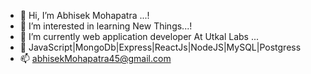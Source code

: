 - 👋 Hi, I’m Abhisek Mohapatra ...!
- 👀 I’m interested in learning New Things...!
- 🌱 I’m currently web application developer At Utkal Labs ...
- 💞️ JavaScript|MongoDb|Express|ReactJs|NodeJS|MySQL|Postgress
- 📫 abhisekMohapatra45@gmail.com

<!---
AbhisekMohapatra45/AbhisekMohapatra45 is a ✨ special ✨ repository because its `README.md` (this file) appears on your GitHub profile.
You can click the Preview link to take a look at your changes.
--->
